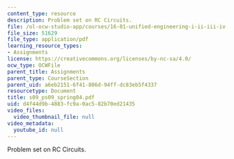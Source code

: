 ```yaml
---
content_type: resource
description: Problem set on RC Circuits.
file: /ol-ocw-studio-app/courses/16-01-unified-engineering-i-ii-iii-iv-fall-2005-spring-2006/d4f44d9b4883fc9a0ac582b70ed21435_s09_ps09_spring04.pdf
file_size: 51629
file_type: application/pdf
learning_resource_types:
- Assignments
license: https://creativecommons.org/licenses/by-nc-sa/4.0/
ocw_type: OCWFile
parent_title: Assignments
parent_type: CourseSection
parent_uid: a6eb2151-6f41-806d-94ff-dc83eb5f4337
resourcetype: Document
title: s09_ps09_spring04.pdf
uid: d4f44d9b-4883-fc9a-0ac5-82b70ed21435
video_files:
  video_thumbnail_file: null
video_metadata:
  youtube_id: null
---
```

Problem set on RC Circuits.